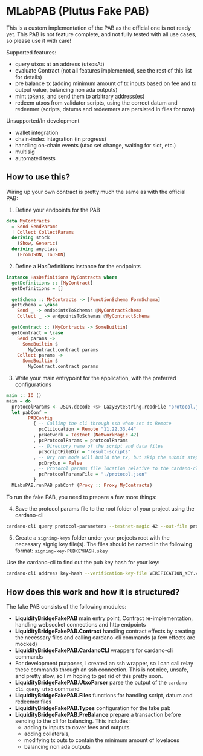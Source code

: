 # MLabPAB (Plutus Fake PAB)

This is a custom implementation of the PAB as the official one is not ready yet.
This PAB is not feature complete, and not fully tested with all use cases, so please use it with care!

Supported features:

- query utxos at an address (utxosAt)
- evaluate Contract (not all features implemented, see the rest of this list for details)
- pre balance tx (adding minimum amount of tx inputs based on fee and tx output value, balancing non ada outputs)
- mint tokens, and send them to arbitrary address(es)
- redeem utxos from validator scripts, using the correct datum and redeemer (scripts, datums and redeemers are persisted in files for now)

Unsupported/In development

- wallet integration
- chain-index integration (in progress)
- handling on-chain events (utxo set change, waiting for slot, etc.)
- multisig
- automated tests

## How to use this?

Wiring up your own contract is pretty much the same as with the official PAB:

1. Define your endpoints for the PAB

```haskell
data MyContracts
  = Send SendParams
  | Collect CollectParams
  deriving stock
    (Show, Generic)
  deriving anyclass
    (FromJSON, ToJSON)
```

2. Define a HasDefinitions instance for the endpoints

```haskell
instance HasDefinitions MyContracts where
  getDefinitions :: [MyContract]
  getDefinitions = []

  getSchema :: MyContracts -> [FunctionSchema FormSchema]
  getSchema = \case
    Send _ -> endpointsToSchemas @MyContractSchema
    Collect _ -> endpointsToSchemas @MyContractSchema

  getContract :: (MyContracts -> SomeBuiltin)
  getContract = \case
    Send params ->
      SomeBuiltin $
        MyContract.contract params
    Collect params ->
      SomeBuiltin $
        MyContract.contract params
```

3. Write your main entrypoint for the application, with the preferred configurations

```haskell
main :: IO ()
main = do
  protocolParams <- JSON.decode <$> LazyByteString.readFile "protocol.json"
  let pabConf =
        PABConfig
          { -- Calling the cli through ssh when set to Remote
            pcCliLocation = Remote "11.22.33.44"
          , pcNetwork = Testnet (NetworkMagic 42)
          , pcProtocolParams = protocolParams
          , -- Directory name of the script and data files
            pcScriptFileDir = "result-scripts"
          , -- Dry run mode will build the tx, but skip the submit step
            pcDryRun = False
          , -- Protocol params file location relative to the cardano-cli working directory (needed for the cli)
            pcProtocolParamsFile = "./protocol.json"
          }
  MLabsPAB.runPAB pabConf (Proxy :: Proxy MyContracts)
```

To run the fake PAB, you need to prepare a few more things:

4. Save the protocol params file to the root folder of your project using the cardano-cli

```bash
cardano-cli query protocol-parameters --testnet-magic 42 --out-file protocol.json
```

5. Create a `signing-keys` folder under your projects root with the necessary signig key file(s).
   The files should be named in the following format: `signing-key-PUBKEYHASH.skey`

Use the cardano-cli to find out the pub key hash for your key:

```bash
cardano-cli address key-hash --verification-key-file VERIFICATION_KEY.vkey
```

## How does this work and how it is structured?

The fake PAB consists of the following modules:

- **LiquidityBridgeFakePAB** main entry point, Contract re-implementation, handling websocket connections and http endpoints
- **LiquidityBridgeFakePAB.Contract** handling contract effects by creating the necessary files and calling cardano-cli commands (a few effects are mocked)
- **LiquidityBridgeFakePAB.CardanoCLI** wrappers for cardano-cli commands
- For development purposes, I created an ssh wrapper, so I can call relay these commands through an ssh connection. This is not nice, unsafe, and pretty slow, so I'm hoping to get rid of this pretty soon.
- **LiquidityBridgeFakePAB.UtxoParser** parse the output of the `cardano-cli query utxo` command
- **LiquidityBridgeFakePAB.Files** functions for handling script, datum and redeemer files
- **LiquidityBridgeFakePAB.Types** configuration for the fake pab
- **LiquidityBridgeFakePAB.PreBalance** prepare a transaction before sending to the cli for balancing. This includes:
  - adding tx inputs to cover fees and outputs
  - adding collaterals,
  - modifying tx outs to contain the minimum amount of lovelaces
  - balancing non ada outputs
